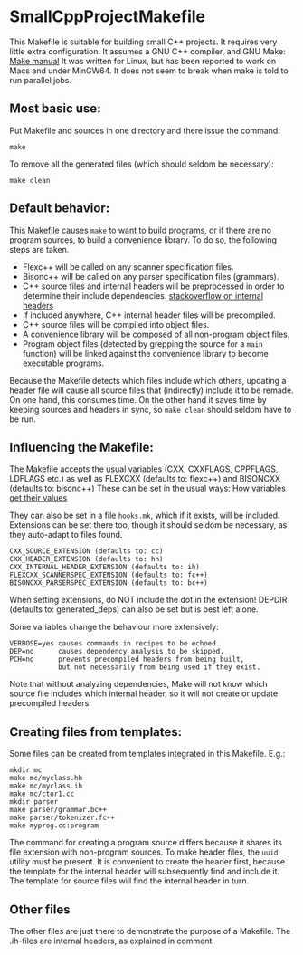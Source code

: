 # SmallCppProjectMakefile
This Makefile is suitable for building small C++ projects.
It requires very little extra configuration.
It assumes a GNU C++ compiler, and GNU Make:
[Make manual](https://www.gnu.org/software/make/manual/)
It was written for Linux, but has been reported to work on Macs and under
MinGW64. It does not seem to break when make is told to run parallel jobs.

## Most basic use:

Put Makefile and sources in one directory and there issue the command:

    make

To remove all the generated files (which should seldom be necessary):

    make clean

## Default behavior:

This Makefile causes `make` to want to build programs, or if there
are no program sources, to build a convenience library. To do so, the
following steps are taken.

* Flexc++ will be called on any scanner specification files.
* Bisonc++ will be called on any parser specification files (grammars).
* C++ source files and internal headers will be preprocessed in order to
  determine their include dependencies.
  [stackoverflow on internal headers](https://stackoverflow.com/questions/11063355/is-anyone-familiar-with-the-implementation-internal-header-ih)
* If included anywhere, C++ internal header files will be precompiled.
* C++ source files will be compiled into object files.
* A convenience library will be composed of all non-program object files.
* Program object files (detected by grepping the source for a `main`
  function) will be linked against the convenience library to become
  executable programs.

Because the Makefile detects which files include which others, updating a
header file will cause all source files that (indirectly) include it to be
remade. On one hand, this consumes time. On the other hand it saves time by
keeping sources and headers in sync, so `make clean` should seldom have to be
run.

## Influencing the Makefile:

The Makefile accepts the usual variables (CXX, CXXFLAGS, CPPFLAGS,
LDFLAGS etc.) as well as FLEXCXX (defaults to: flexc++) and BISONCXX
(defaults to: bisonc++) These can be set in the usual ways:
[How variables get their values](https://www.gnu.org/software/make/manual/html_node/Values.html#Values)

They can also be set in a file `hooks.mk`, which if it exists, will be
included. Extensions can be set there too, though it should seldom be
necessary, as they auto-adapt to files found.

    CXX_SOURCE_EXTENSION (defaults to: cc)
    CXX_HEADER_EXTENSION (defaults to: hh)
    CXX_INTERNAL_HEADER_EXTENSION (defaults to: ih)
    FLEXCXX_SCANNERSPEC_EXTENSION (defaults to: fc++)
    BISONCXX_PARSERSPEC_EXTENSION (defaults to: bc++)

When setting extensions, do NOT include the dot in the extension!
DEPDIR (defaults to: generated_deps) can also be set but is best left alone.

Some variables change the behaviour more extensively:

    VERBOSE=yes causes commands in recipes to be echoed.
    DEP=no      causes dependency analysis to be skipped.
    PCH=no      prevents precompiled headers from being built,
                but not necessarily from being used if they exist.

Note that without analyzing dependencies, Make will not know which
source file includes which internal header, so it will not create or
update precompiled headers.

## Creating files from templates:

Some files can be created from templates integrated in this Makefile.
E.g.:

    mkdir mc
    make mc/myclass.hh
    make mc/myclass.ih
    make mc/ctor1.cc
    mkdir parser
    make parser/grammar.bc++
    make parser/tokenizer.fc++
    make myprog.cc:program

The command for creating a program source differs because it shares its
file extension with non-program sources.
To make header files, the `uuid` utility must be present.
It is convenient to create the header first, because the template for the
internal header will subsequently find and include it. The template for
source files will find the internal header in turn.

## Other files
The other files are just there to demonstrate the purpose of a Makefile.
The .ih-files are internal headers, as explained in comment.
